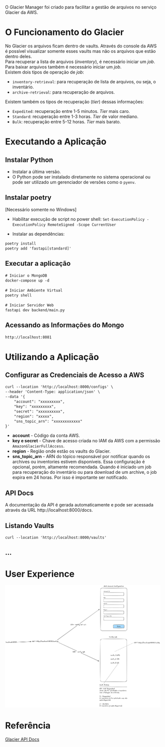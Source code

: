 O Glacier Manager foi criado para facilitar a gestão de arquivos no serviço Glacier da AWS.

# O Funcionamento do Glacier
No Glacier os arquivos ficam dentro de vaults. Através do console da AWS é possível visualizar somente esses vaults mas não os arquivos que estão dentro deles. \
Para recuperar a lista de arquivos (*inventory*), é necessário iniciar um *job*. Para baixar arquivos também é necessário iniciar um *job*. \
Existem dois tipos de operação de *job*:
- `inventory-retrieval`: para recuperação de lista de arquivos, ou seja, o inventário.
- `archive-retrieval`: para recuperação de arquivos.

Existem também os tipos de recuperação (*tier*) dessas informações:
- `Expedited`: recuperação entre 1-5 minutos. *Tier* mais caro.
- `Standard`: recuperação entre 1-3 horas. *Tier* de valor mediano.
- `Bulk`: recuperação entre 5-12 horas. *Tier* mais barato.

# Executando a Aplicação
## Instalar Python
- Instalar a última versão.
- O Python pode ser instalado diretamente no sistema operacional ou pode ser utilizado um gerenciador de versões como o `pyenv`.

## Instalar poetry
[Necessário somente no Windows]
- Habilitar execução de script no power shell: `Set-ExecutionPolicy -ExecutionPolicy RemoteSigned -Scope CurrentUser`

- Instalar as dependências: 
```
poetry install
poetry add 'fastapi[standard]'
```

## Executar a aplicação

```
# Iniciar o MongoDB
docker-compose up -d

# Iniciar Ambiente Virtual
poetry shell

# Iniciar Servidor Web
fastapi dev backend/main.py
```

## Acessando as Informações do Mongo
`http://localhost:8081`

# Utilizando a Aplicação
## Configurar as Credenciais de Acesso a AWS
```
curl --location 'http://localhost:8000/configs' \
--header 'Content-Type: application/json' \
--data '{
    "account": "xxxxxxxxx",
    "key": "xxxxxxxxx",
    "secret": "xxxxxxxxxx",
    "region": "xxxxx",
    "sns_topic_arn": "xxxxxxxxxxxx"
}'
``` 
- **account** - Código da conta AWS.
- **key e secret** - Chave de acesso criada no IAM da AWS com a permissão `AmazonGlacierFullAccess`.
- **region** - Região onde estão os vaults do Glacier.
- **sns_topic_arn** - ARN do tópico responsável por notificar quando os archives ou inventories estivem disponíveis. Essa configuração é opcional, porém, altamente recomendada. Quando é iniciado um job para recuperação do inventário ou para download de um archive, o job expira em 24 horas. Por isso é importante ser notificado.

## API Docs
A documentação da API é gerada automaticamente e pode ser acessada  através da URL http://localhost:8000/docs.

## Listando Vaults
```
curl --location 'http://localhost:8000/vaults'
```

## ...

# User Experience
![image](./assets/ux.png)

# Referência
[Glacier API Docs](https://docs.aws.amazon.com/amazonglacier/latest/dev/amazon-glacier-api.html)
